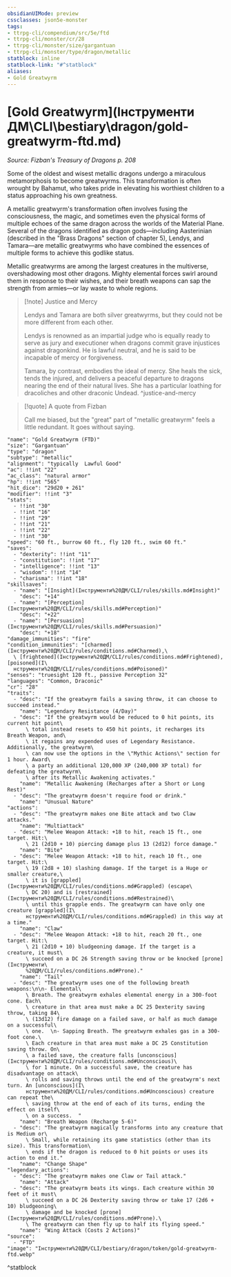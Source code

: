 ```yaml
---
obsidianUIMode: preview
cssclasses: json5e-monster
tags:
- ttrpg-cli/compendium/src/5e/ftd
- ttrpg-cli/monster/cr/28
- ttrpg-cli/monster/size/gargantuan
- ttrpg-cli/monster/type/dragon/metallic
statblock: inline
statblock-link: "#^statblock"
aliases:
- Gold Greatwyrm
---
```

# [Gold Greatwyrm](Інструменти ДМ\CLI\bestiary\dragon/gold-greatwyrm-ftd.md)
*Source: Fizban's Treasury of Dragons p. 208*  

Some of the oldest and wisest metallic dragons undergo a miraculous metamorphosis to become greatwyrms. This transformation is often wrought by Bahamut, who takes pride in elevating his worthiest children to a status approaching his own greatness.

A metallic greatwyrm's transformation often involves fusing the consciousness, the magic, and sometimes even the physical forms of multiple echoes of the same dragon across the worlds of the Material Plane. Several of the dragons identified as dragon gods—including Aasterinian (described in the "Brass Dragons" section of chapter 5), Lendys, and Tamara—are metallic greatwyrms who have combined the essences of multiple forms to achieve this godlike status.

Metallic greatwyrms are among the largest creatures in the multiverse, overshadowing most other dragons. Mighty elemental forces swirl around them in response to their wishes, and their breath weapons can sap the strength from armies—or lay waste to whole regions.

> [!note] Justice and Mercy
> 
> Lendys and Tamara are both silver greatwyrms, but they could not be more different from each other.
> 
> Lendys is renowned as an impartial judge who is equally ready to serve as jury and executioner when dragons commit grave injustices against dragonkind. He is lawful neutral, and he is said to be incapable of mercy or forgiveness.
> 
> Tamara, by contrast, embodies the ideal of mercy. She heals the sick, tends the injured, and delivers a peaceful departure to dragons nearing the end of their natural lives. She has a particular loathing for dracoliches and other draconic Undead.
^justice-and-mercy

> [!quote] A quote from Fizban  
> 
> Call me biased, but the "great" part of "metallic greatwyrm" feels a little redundant. It goes without saying.


```statblock
"name": "Gold Greatwyrm (FTD)"
"size": "Gargantuan"
"type": "dragon"
"subtype": "metallic"
"alignment": "typically  Lawful Good"
"ac": !!int "22"
"ac_class": "natural armor"
"hp": !!int "565"
"hit_dice": "29d20 + 261"
"modifier": !!int "3"
"stats":
  - !!int "30"
  - !!int "16"
  - !!int "29"
  - !!int "21"
  - !!int "22"
  - !!int "30"
"speed": "60 ft., burrow 60 ft., fly 120 ft., swim 60 ft."
"saves":
  - "dexterity": !!int "11"
  - "constitution": !!int "17"
  - "intelligence": !!int "13"
  - "wisdom": !!int "14"
  - "charisma": !!int "18"
"skillsaves":
  - "name": "[Insight](Інструменти%20ДМ/CLI/rules/skills.md#Insight)"
    "desc": "+14"
  - "name": "[Perception](Інструменти%20ДМ/CLI/rules/skills.md#Perception)"
    "desc": "+22"
  - "name": "[Persuasion](Інструменти%20ДМ/CLI/rules/skills.md#Persuasion)"
    "desc": "+18"
"damage_immunities": "fire"
"condition_immunities": "[charmed](Інструменти%20ДМ/CLI/rules/conditions.md#Charmed),\
  \ [frightened](Інструменти%20ДМ/CLI/rules/conditions.md#Frightened), [poisoned](І\
  нструменти%20ДМ/CLI/rules/conditions.md#Poisoned)"
"senses": "truesight 120 ft., passive Perception 32"
"languages": "Common, Draconic"
"cr": "28"
"traits":
  - "desc": "If the greatwyrm fails a saving throw, it can choose to succeed instead."
    "name": "Legendary Resistance (4/Day)"
  - "desc": "If the greatwyrm would be reduced to 0 hit points, its current hit point\
      \ total instead resets to 450 hit points, it recharges its Breath Weapon, and\
      \ it regains any expended uses of Legendary Resistance. Additionally, the greatwyrm\
      \ can now use the options in the \"Mythic Actions\" section for 1 hour. Award\
      \ a party an additional 120,000 XP (240,000 XP total) for defeating the greatwyrm\
      \ after its Metallic Awakening activates."
    "name": "Metallic Awakening (Recharges after a Short or Long Rest)"
  - "desc": "The greatwyrm doesn't require food or drink."
    "name": "Unusual Nature"
"actions":
  - "desc": "The greatwyrm makes one Bite attack and two Claw attacks."
    "name": "Multiattack"
  - "desc": "Melee Weapon Attack: +18 to hit, reach 15 ft., one target. Hit:\
      \ 21 (2d10 + 10) piercing damage plus 13 (2d12) force damage."
    "name": "Bite"
  - "desc": "Melee Weapon Attack: +18 to hit, reach 10 ft., one target. Hit:\
      \ 19 (2d8 + 10) slashing damage. If the target is a Huge or smaller creature,\
      \ it is [grappled](Інструменти%20ДМ/CLI/rules/conditions.md#Grappled) (escape\
      \ DC 20) and is [restrained](Інструменти%20ДМ/CLI/rules/conditions.md#Restrained)\
      \ until this grapple ends. The greatwyrm can have only one creature [grappled](І\
      нструменти%20ДМ/CLI/rules/conditions.md#Grappled) in this way at a time."
    "name": "Claw"
  - "desc": "Melee Weapon Attack: +18 to hit, reach 20 ft., one target. Hit:\
      \ 21 (2d10 + 10) bludgeoning damage. If the target is a creature, it must\
      \ succeed on a DC 26 Strength saving throw or be knocked [prone](Інструменти\
      %20ДМ/CLI/rules/conditions.md#Prone)."
    "name": "Tail"
  - "desc": "The greatwyrm uses one of the following breath weapons:\n\n- Elemental\
      \ Breath. The greatwyrm exhales elemental energy in a 300-foot cone. Each\
      \ creature in that area must make a DC 25 Dexterity saving throw, taking 84\
      \ (13d12) fire damage on a failed save, or half as much damage on a successful\
      \ one.  \n- Sapping Breath. The greatwyrm exhales gas in a 300-foot cone.\
      \ Each creature in that area must make a DC 25 Constitution saving throw. On\
      \ a failed save, the creature falls [unconscious](Інструменти%20ДМ/CLI/rules/conditions.md#Unconscious)\
      \ for 1 minute. On a successful save, the creature has disadvantage on attack\
      \ rolls and saving throws until the end of the greatwyrm's next turn. An [unconscious](І\
      нструменти%20ДМ/CLI/rules/conditions.md#Unconscious) creature can repeat the\
      \ saving throw at the end of each of its turns, ending the effect on itself\
      \ on a success.  "
    "name": "Breath Weapon (Recharge 5-6)"
  - "desc": "The greatwyrm magically transforms into any creature that is Medium or\
      \ Small, while retaining its game statistics (other than its size). This transformation\
      \ ends if the dragon is reduced to 0 hit points or uses its action to end it."
    "name": "Change Shape"
"legendary_actions":
  - "desc": "The greatwyrm makes one Claw or Tail attack."
    "name": "Attack"
  - "desc": "The greatwyrm beats its wings. Each creature within 30 feet of it must\
      \ succeed on a DC 26 Dexterity saving throw or take 17 (2d6 + 10) bludgeoning\
      \ damage and be knocked [prone](Інструменти%20ДМ/CLI/rules/conditions.md#Prone).\
      \ The greatwyrm can then fly up to half its flying speed."
    "name": "Wing Attack (Costs 2 Actions)"
"source":
  - "FTD"
"image": "Інструменти%20ДМ/CLI/bestiary/dragon/token/gold-greatwyrm-ftd.webp"
```
^statblock